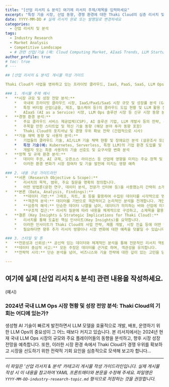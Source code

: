 ```yaml
---
title: "[산업 리서치 & 분석] 여기에 리서치 주제/제목을 입력하세요"
excerpt: "특정 기술 시장, 산업 동향, 경쟁 환경에 대한 Thaki Cloud의 심층 리서치 및 분석 자료"
date: YYYY-MM-DD # 실제 리서치 완료 또는 발행일로 변경하세요
categories:
  - 산업 리서치 및 분석
tags:
  - Industry Research
  - Market Analysis
  - Competitive Landscape
  - # 관련 산업/기술 (예: Cloud Computing Market, AIaaS Trends, LLM Startups)
author_profile: true
# toc: true
# --- 

## [산업 리서치 & 분석] 게시물 작성 가이드

Thaki Cloud가 사업을 영위하고 있는 프라이빗 클라우드, IaaS, PaaS, SaaS, LLM Ops 관련 시장 및 산업에 대한 깊이 있는 리서치와 분석 결과를 공유합니다. 데이터 기반의 객관적인 자료를 통해 Thaki Cloud의 시장 이해도와 전략적 사고를 보여주고, 업계 전문가 및 잠재적 투자자/파트너에게 신뢰를 주는 것을 목표로 합니다.

### 1. 게시물 주제 예시
*   **시장 규모 및 성장 전망 분석:**
    *   국내외 프라이빗 클라우드 시장, IaaS/PaaS/SaaS 시장 규모 및 성장률 분석 (Gartner, IDC 등 공신력 있는 자료 인용)
    *   특정 버티컬 산업(금융, 제조, 헬스케어 등)의 클라우드 도입 현황 및 LLM 활용 전망
    *   AIaaS (AI as a Service) 시장, LLM Ops 솔루션 시장 등 신규 시장 동향 분석
*   **경쟁 환경 분석:**
    *   주요 클라우드 서비스 제공업체(CSP), AI 솔루션 기업, LLM 개발사 등의 전략, 강점, 약점 비교 분석
    *   주목할 만한 스타트업 및 혁신 기술 동향 (해당 분야 투자 동향 포함)
    *   Thaki Cloud의 포지셔닝 및 경쟁 우위 확보 전략 (간접적으로 시사)
*   **기술 채택 동향 및 사용자 분석:**
    *   기업들의 클라우드 기술, AI/LLM 기술 채택 현황 및 장애요인 분석 (설문조사 또는 인터뷰 결과 인용 가능)
    *   특정 기술(예: Kubernetes, Serverless, 특정 LLM)의 기업 환경 도입률 및 성공/실패 사례 분석
    *   개발자 또는 최종 사용자의 기술 선호도 및 요구사항 변화 분석
*   **정책 및 규제 환경 분석:**
    *   데이터 주권, AI 규제, 오픈소스 라이선스 등 산업에 영향을 미치는 주요 정책 및 규제 변화 분석
    *   이러한 환경 변화가 시장 참여자 및 기술 발전에 미치는 영향 예측

### 2. 내용 구성 가이드라인
*   **서론 (Research Objective & Scope):**
    *   리서치의 목적, 범위, 주요 질문을 명확히 정의합니다.
    *   어떤 방법론(문헌 연구, 데이터 분석, 전문가 인터뷰 등)을 사용했는지 간략히 소개합니다.
*   **본론 (Data, Analysis, Findings):**
    *   **데이터 기반:** 그래프, 차트, 표 등을 활용하여 수집된 데이터를 시각적으로 명확하게 제시합니다. 데이터 출처는 반드시 명시합니다.
    *   **객관적 분석:** 데이터를 기반으로 객관적이고 논리적인 분석을 전개합니다. 개인적인 의견이나 추측은 명확히 구분합니다.
    *   **심층적 해석:** 단순한 데이터 나열을 넘어, 데이터가 의미하는 바와 산업에 미치는 영향을 심층적으로 해석합니다.
    *   **구조적 접근:** 리서치 질문에 따라 내용을 체계적으로 구성하고, 소제목을 활용하여 가독성을 높입니다.
*   **결론 (Key Insights & Strategic Implications for Thaki Cloud):**
    *   리서치를 통해 도출된 핵심 인사이트(Key Insights)를 요약합니다.
    *   이러한 인사이트가 Thaki Cloud의 사업 전략, 제품 개발, 시장 진출 등에 어떤 전략적 시사점(Strategic Implications)을 주는지 설명합니다.
    *   필요하다면 향후 추가 리서치 방향이나 시장 변화에 대한 예측을 덧붙일 수 있습니다.

### 3. 스타일 및 톤
*   **전문성과 신뢰성:** 공신력 있는 데이터와 체계적인 분석을 통해 전문적인 리서치 역량을 보여줍니다.
*   **데이터 중심적 사고:** 모든 주장은 데이터를 근거로 하며, 객관성을 유지합니다.
*   **전략적 시각:** 단순 분석을 넘어, 비즈니스와 기술 전략에 대한 깊이 있는 고민을 담아냅니다.

---
```


## 여기에 실제 [산업 리서치 & 분석] 관련 내용을 작성하세요.

(예시)

### 2024년 국내 LLM Ops 시장 현황 및 성장 전망 분석: Thaki Cloud의 기회는 어디에 있는가?

생성형 AI 기술이 빠르게 발전하면서 LLM 모델을 효율적으로 개발, 배포, 운영하기 위한 LLM Ops의 중요성이 그 어느 때보다 커지고 있습니다. 본 리서치에서는 2024년 현재 국내 LLM Ops 시장의 규모와 주요 플레이어들의 동향을 분석하고, 향후 시장 성장 전망을 예측합니다. 또한, 이러한 시장 환경 속에서 Thaki Cloud가 경쟁 우위를 확보하고 시장을 선도하기 위한 전략적 기회 요인을 심층적으로 모색해 보고자 합니다...

---

_이 파일은 '산업 리서치 & 분석' 카테고리 게시물 작성 가이드라인입니다. 실제 게시물 작성 시 이 내용을 참고하여 YAML 프론트매터와 본문을 수정해 주세요. 파일명은 `YYYY-MM-DD-industry-research-topic.md` 형식으로 저장하는 것을 권장합니다._ 